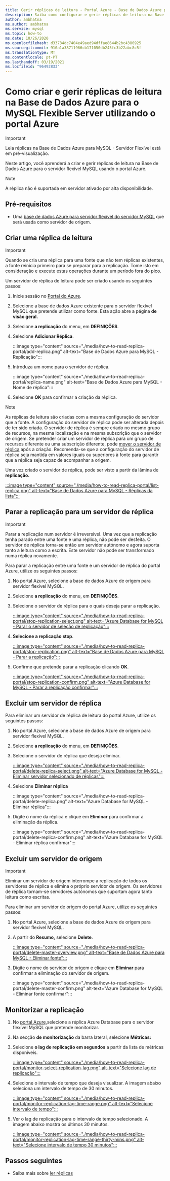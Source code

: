 ```yaml
---
title: Gerir réplicas de leitura - Portal Azure - Base de Dados Azure para MySQL - Servidor Flexível
description: Saiba como configurar e gerir réplicas de leitura na Base de Dados Azure para servidor flexível MySQL utilizando o portal Azure.
author: ambhatna
ms.author: ambhatna
ms.service: mysql
ms.topic: how-to
ms.date: 10/26/2020
ms.openlocfilehash: d33734dc7404e49aed94dffae8644b2bc4386925
ms.sourcegitcommit: 910a1a38711966cb171050db245fc3b22abc8c5f
ms.translationtype: MT
ms.contentlocale: pt-PT
ms.lasthandoff: 03/19/2021
ms.locfileid: "96492833"
---
```

# <a name="how-to-create-and-manage-read-replicas-in-azure-database-for-mysql-flexible-server-using-the-azure-portal"></a>Como criar e gerir réplicas de leitura na Base de Dados Azure para o MySQL Flexible Server utilizando o portal Azure

> [!IMPORTANT]
> Leia réplicas na Base de Dados Azure para MySQL - Servidor Flexível está em pré-visualização.

Neste artigo, você aprenderá a criar e gerir réplicas de leitura na Base de Dados Azure para o servidor flexível MySQL usando o portal Azure.

> [!Note]
> A réplica não é suportada em servidor ativado por alta disponibilidade. 

## <a name="prerequisites"></a>Pré-requisitos

- Uma [base de dados Azure para servidor flexível do servidor MySQL](quickstart-create-server-portal.md) que será usada como servidor de origem.

## <a name="create-a-read-replica"></a>Criar uma réplica de leitura

> [!IMPORTANT]
> Quando se cria uma réplica para uma fonte que não tem réplicas existentes, a fonte reinicia primeiro para se preparar para a replicação. Tome isto em consideração e execute estas operações durante um período fora do pico.

Um servidor de réplica de leitura pode ser criado usando os seguintes passos:

1. Inicie sessão no [Portal do Azure](https://portal.azure.com/).

2. Selecione a base de dados Azure existente para o servidor flexível MySQL que pretende utilizar como fonte. Esta ação abre a página **de visão geral.**

3. Selecione **a replicação** do menu, em **DEFINIÇÕES**.

4. Selecione **Adicionar Réplica**.

   :::image type="content" source="./media/how-to-read-replica-portal/add-replica.png" alt-text="Base de Dados Azure para MySQL - Replicação":::

5. Introduza um nome para o servidor de réplica.

    :::image type="content" source="./media/how-to-read-replica-portal/replica-name.png" alt-text="Base de Dados Azure para MySQL - Nome de réplica":::

6. Selecione **OK** para confirmar a criação da réplica.

> [!NOTE]
> As réplicas de leitura são criadas com a mesma configuração do servidor que a fonte. A configuração do servidor de réplica pode ser alterada depois de ter sido criada. O servidor de réplica é sempre criado no mesmo grupo de recursos, na mesma localização e na mesma subscrição que o servidor de origem. Se pretender criar um servidor de réplica para um grupo de recursos diferente ou uma subscrição diferente, pode [mover o servidor de réplica](../../azure-resource-manager/management/move-resource-group-and-subscription.md) após a criação. Recomenda-se que a configuração do servidor de réplica seja mantida em valores iguais ou superiores à fonte para garantir que a réplica seja capaz de acompanhar a origem.

Uma vez criado o servidor de réplica, pode ser visto a partir da lâmina de **replicação.**

   [:::image type="content" source="./media/how-to-read-replica-portal/list-replica.png" alt-text="Base de Dados Azure para MySQL - Réplicas da lista":::](./media/how-to-read-replica-portal/list-replica.png#lightbox)

## <a name="stop-replication-to-a-replica-server"></a>Parar a replicação para um servidor de réplica

> [!IMPORTANT]
> Parar a replicação num servidor é irreversível. Uma vez que a replicação tenha parado entre uma fonte e uma réplica, não pode ser desfeita. O servidor de réplica torna-se então um servidor autónomo e agora suporta tanto a leitura como a escrita. Este servidor não pode ser transformado numa réplica novamente.

Para parar a replicação entre uma fonte e um servidor de réplica do portal Azure, utilize os seguintes passos:

1. No portal Azure, selecione a base de dados Azure de origem para servidor flexível MySQL. 

2. Selecione **a replicação** do menu, em **DEFINIÇÕES**.

3. Selecione o servidor de réplica para o quais deseja parar a replicação.

   [:::image type="content" source="./media/how-to-read-replica-portal/stop-replication-select.png" alt-text="Azure Database for MySQL - Parar o servidor de seleção de replicação":::](./media/how-to-read-replica-portal/stop-replication-select.png#lightbox)

4. **Selecione a replicação stop**.

   [:::image type="content" source="./media/how-to-read-replica-portal/stop-replication.png" alt-text="Base de Dados Azure para MySQL - Parar a replicação":::](./media/how-to-read-replica-portal/stop-replication.png#lightbox)

5. Confirme que pretende parar a replicação clicando **OK**.

   [:::image type="content" source="./media/how-to-read-replica-portal/stop-replication-confirm.png" alt-text="Azure Database for MySQL - Parar a replicação confirmar":::](./media/how-to-read-replica-portal/stop-replication-confirm.png#lightbox)

## <a name="delete-a-replica-server"></a>Excluir um servidor de réplica

Para eliminar um servidor de réplica de leitura do portal Azure, utilize os seguintes passos:

1. No portal Azure, selecione a base de dados Azure de origem para servidor flexível MySQL.

2. Selecione **a replicação** do menu, em **DEFINIÇÕES**.

3. Selecione o servidor de réplica que deseja eliminar.

   [:::image type="content" source="./media/how-to-read-replica-portal/delete-replica-select.png" alt-text="Azure Database for MySQL - Eliminar servidor selecionado de réplicas":::](./media/how-to-read-replica-portal/delete-replica-select.png#lightbox)

4. Selecione **Eliminar réplica**

   :::image type="content" source="./media/how-to-read-replica-portal/delete-replica.png" alt-text="Azure Database for MySQL - Eliminar réplica":::

5. Digite o nome da réplica e clique em **Eliminar** para confirmar a eliminação da réplica.  

   :::image type="content" source="./media/how-to-read-replica-portal/delete-replica-confirm.png" alt-text="Azure Database for MySQL - Eliminar réplica confirmar":::

## <a name="delete-a-source-server"></a>Excluir um servidor de origem

> [!IMPORTANT]
> Eliminar um servidor de origem interrompe a replicação de todos os servidores de réplica e elimina o próprio servidor de origem. Os servidores de réplica tornam-se servidores autónomos que suportam agora tanto leitura como escritas.

Para eliminar um servidor de origem do portal Azure, utilize os seguintes passos:

1. No portal Azure, selecione a base de dados Azure de origem para servidor flexível MySQL.

2. A partir do **Resumo,** selecione **Delete**.

   [:::image type="content" source="./media/how-to-read-replica-portal/delete-master-overview.png" alt-text="Base de Dados Azure para MySQL - Eliminar fonte":::](./media/how-to-read-replica-portal/delete-master-overview.png#lightbox)

3. Digite o nome do servidor de origem e clique em **Eliminar** para confirmar a eliminação do servidor de origem.  

   :::image type="content" source="./media/how-to-read-replica-portal/delete-master-confirm.png" alt-text="Azure Database for MySQL - Eliminar fonte confirmar":::

## <a name="monitor-replication"></a>Monitorizar a replicação

1. No [portal Azure,](https://portal.azure.com/)selecione a réplica Azure Database para o servidor flexível MySQL que pretende monitorizar.

2. Na secção **de monitorização** da barra lateral, selecione **Métricas:**

3. Selecione **o lag de replicação em segundos** a partir da lista de métricas disponíveis.

   [:::image type="content" source="./media/how-to-read-replica-portal/monitor-select-replication-lag.png" alt-text="Selecione lag de replicação":::](./media/how-to-read-replica-portal/monitor-select-replication-lag.png#lightbox)

4. Selecione o intervalo de tempo que deseja visualizar. A imagem abaixo seleciona um intervalo de tempo de 30 minutos.

   [:::image type="content" source="./media/how-to-read-replica-portal/monitor-replication-lag-time-range.png" alt-text="Selecione intervalo de tempo":::](./media/how-to-read-replica-portal/monitor-replication-lag-time-range.png#lightbox)

5. Ver o lag de replicação para o intervalo de tempo selecionado. A imagem abaixo mostra os últimos 30 minutos.

   [:::image type="content" source="./media/how-to-read-replica-portal/monitor-replication-lag-time-range-thirty-mins.png" alt-text="Selecione intervalo de tempo 30 minutos":::](./media/how-to-read-replica-portal/monitor-replication-lag-time-range-thirty-mins.png#lightbox)

## <a name="next-steps"></a>Passos seguintes

- Saiba mais sobre [ler réplicas](concepts-read-replicas.md)